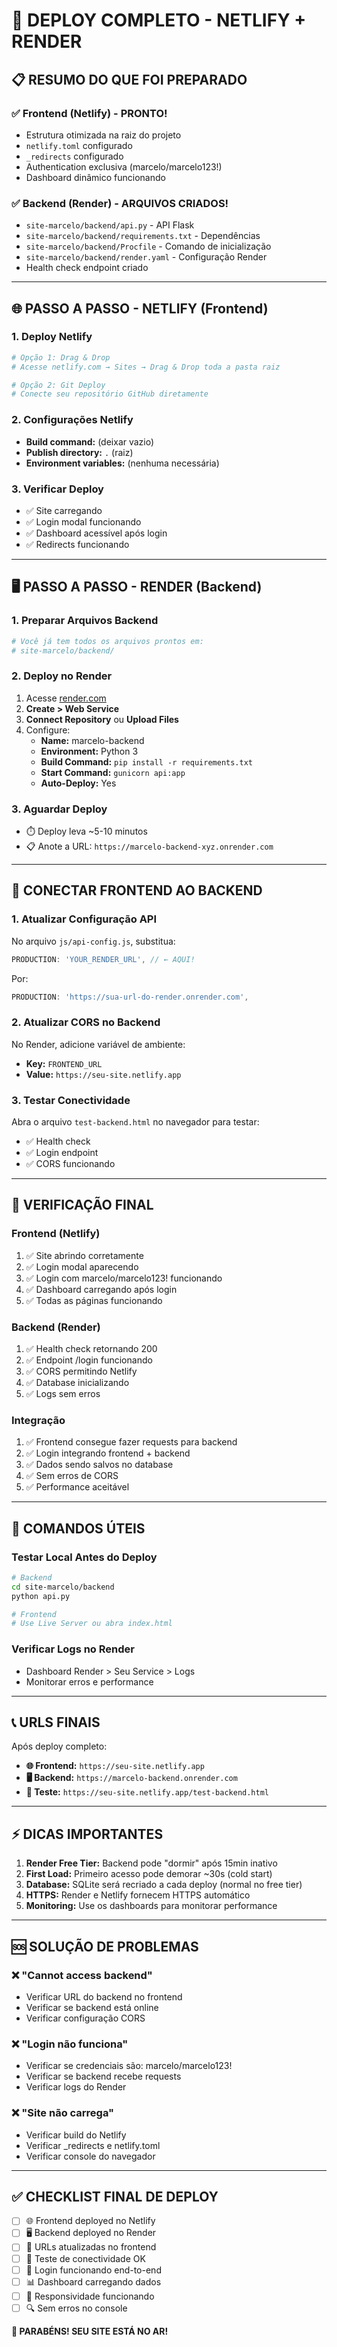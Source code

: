 # 🚀 DEPLOY COMPLETO - NETLIFY + RENDER

## 📋 RESUMO DO QUE FOI PREPARADO

### ✅ Frontend (Netlify) - PRONTO!
- Estrutura otimizada na raiz do projeto
- `netlify.toml` configurado
- `_redirects` configurado  
- Authentication exclusiva (marcelo/marcelo123!)
- Dashboard dinâmico funcionando

### ✅ Backend (Render) - ARQUIVOS CRIADOS!
- `site-marcelo/backend/api.py` - API Flask
- `site-marcelo/backend/requirements.txt` - Dependências
- `site-marcelo/backend/Procfile` - Comando de inicialização
- `site-marcelo/backend/render.yaml` - Configuração Render
- Health check endpoint criado

---

## 🌐 PASSO A PASSO - NETLIFY (Frontend)

### 1. Deploy Netlify
```bash
# Opção 1: Drag & Drop
# Acesse netlify.com → Sites → Drag & Drop toda a pasta raiz

# Opção 2: Git Deploy  
# Conecte seu repositório GitHub diretamente
```

### 2. Configurações Netlify
- **Build command:** (deixar vazio)
- **Publish directory:** `.` (raiz)
- **Environment variables:** (nenhuma necessária)

### 3. Verificar Deploy
- ✅ Site carregando
- ✅ Login modal funcionando
- ✅ Dashboard acessível após login
- ✅ Redirects funcionando

---

## 🖥️ PASSO A PASSO - RENDER (Backend)

### 1. Preparar Arquivos Backend
```bash
# Você já tem todos os arquivos prontos em:
# site-marcelo/backend/
```

### 2. Deploy no Render
1. Acesse [render.com](https://render.com)
2. **Create > Web Service**
3. **Connect Repository** ou **Upload Files**
4. Configure:
   - **Name:** marcelo-backend
   - **Environment:** Python 3
   - **Build Command:** `pip install -r requirements.txt`
   - **Start Command:** `gunicorn api:app`
   - **Auto-Deploy:** Yes

### 3. Aguardar Deploy
- ⏱️ Deploy leva ~5-10 minutos
- 📋 Anote a URL: `https://marcelo-backend-xyz.onrender.com`

---

## 🔗 CONECTAR FRONTEND AO BACKEND

### 1. Atualizar Configuração API
No arquivo `js/api-config.js`, substitua:
```javascript
PRODUCTION: 'YOUR_RENDER_URL', // ← AQUI!
```
Por:
```javascript
PRODUCTION: 'https://sua-url-do-render.onrender.com',
```

### 2. Atualizar CORS no Backend
No Render, adicione variável de ambiente:
- **Key:** `FRONTEND_URL`
- **Value:** `https://seu-site.netlify.app`

### 3. Testar Conectividade
Abra o arquivo `test-backend.html` no navegador para testar:
- ✅ Health check
- ✅ Login endpoint
- ✅ CORS funcionando

---

## 🧪 VERIFICAÇÃO FINAL

### Frontend (Netlify)
1. ✅ Site abrindo corretamente
2. ✅ Login modal aparecendo
3. ✅ Login com marcelo/marcelo123! funcionando
4. ✅ Dashboard carregando após login
5. ✅ Todas as páginas funcionando

### Backend (Render)
1. ✅ Health check retornando 200
2. ✅ Endpoint /login funcionando
3. ✅ CORS permitindo Netlify
4. ✅ Database inicializando
5. ✅ Logs sem erros

### Integração
1. ✅ Frontend consegue fazer requests para backend
2. ✅ Login integrando frontend + backend
3. ✅ Dados sendo salvos no database
4. ✅ Sem erros de CORS
5. ✅ Performance aceitável

---

## 🔧 COMANDOS ÚTEIS

### Testar Local Antes do Deploy
```bash
# Backend
cd site-marcelo/backend
python api.py

# Frontend  
# Use Live Server ou abra index.html
```

### Verificar Logs no Render
- Dashboard Render > Seu Service > Logs
- Monitorar erros e performance

---

## 📞 URLS FINAIS

Após deploy completo:
- **🌐 Frontend:** `https://seu-site.netlify.app`  
- **🖥️ Backend:** `https://marcelo-backend.onrender.com`
- **🧪 Teste:** `https://seu-site.netlify.app/test-backend.html`

---

## ⚡ DICAS IMPORTANTES

1. **Render Free Tier:** Backend pode "dormir" após 15min inativo
2. **First Load:** Primeiro acesso pode demorar ~30s (cold start)
3. **Database:** SQLite será recriado a cada deploy (normal no free tier)
4. **HTTPS:** Render e Netlify fornecem HTTPS automático
5. **Monitoring:** Use os dashboards para monitorar performance

---

## 🆘 SOLUÇÃO DE PROBLEMAS

### ❌ "Cannot access backend"
- Verificar URL do backend no frontend
- Verificar se backend está online
- Verificar configuração CORS

### ❌ "Login não funciona"  
- Verificar se credenciais são: marcelo/marcelo123!
- Verificar se backend recebe requests
- Verificar logs do Render

### ❌ "Site não carrega"
- Verificar build do Netlify
- Verificar _redirects e netlify.toml
- Verificar console do navegador

---

## ✅ CHECKLIST FINAL DE DEPLOY

- [ ] 🌐 Frontend deployed no Netlify
- [ ] 🖥️ Backend deployed no Render  
- [ ] 🔗 URLs atualizadas no frontend
- [ ] 🧪 Teste de conectividade OK
- [ ] 🔐 Login funcionando end-to-end
- [ ] 📊 Dashboard carregando dados
- [ ] 📱 Responsividade funcionando
- [ ] 🔍 Sem erros no console

**🎉 PARABÉNS! SEU SITE ESTÁ NO AR!**
